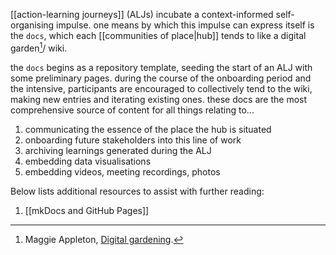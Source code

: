 [[action-learning journeys]] (ALJs) incubate a context-informed self-organising impulse. one means by which this impulse can express itself is the `docs`, which each [[communities of place|hub]] tends to like a digital garden[^1]/ wiki.

the `docs` begins as a repository template, seeding the start of an ALJ with some preliminary pages. during the course of the onboarding period and the intensive, participants are encouraged to collectively tend to the wiki, making new entries and iterating existing ones. these docs are the most comprehensive source of content for all things relating to... 

1. communicating the essence of the place the hub is situated 
2. onboarding future stakeholders into this line of work
3. archiving learnings generated during the ALJ
4. embedding data visualisations
5. embedding videos, meeting recordings, photos

Below lists additional resources to assist with further reading:

1. [[mkDocs and GitHub Pages]]

[^1]: Maggie Appleton, [Digital gardening](https://maggieappleton.com/garden-history).

